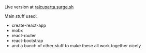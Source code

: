Live version at [raicuparta.surge.sh](http://raicuparta.surge.sh/)

Main stuff used:

- create-react-app
- mobx
- react-router
- react-bootstrap
- and a bunch of other stuff to make these all work together nicely
